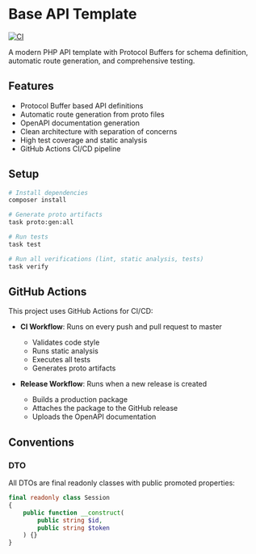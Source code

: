 # Base API Template

[![CI](https://github.com/ilachev/base-api-template/actions/workflows/ci.yml/badge.svg)](https://github.com/ilachev/base-api-template/actions/workflows/ci.yml)

A modern PHP API template with Protocol Buffers for schema definition, automatic route generation, and comprehensive testing.

## Features

- Protocol Buffer based API definitions
- Automatic route generation from proto files
- OpenAPI documentation generation
- Clean architecture with separation of concerns
- High test coverage and static analysis
- GitHub Actions CI/CD pipeline

## Setup

```bash
# Install dependencies
composer install

# Generate proto artifacts
task proto:gen:all

# Run tests
task test

# Run all verifications (lint, static analysis, tests)
task verify
```

## GitHub Actions

This project uses GitHub Actions for CI/CD:

- **CI Workflow**: Runs on every push and pull request to master
  - Validates code style
  - Runs static analysis
  - Executes all tests
  - Generates proto artifacts

- **Release Workflow**: Runs when a new release is created
  - Builds a production package
  - Attaches the package to the GitHub release
  - Uploads the OpenAPI documentation

## Conventions

### DTO
All DTOs are final readonly classes with public promoted properties:

```php
final readonly class Session
{
    public function __construct(
        public string $id,
        public string $token
    ) {}
}
```
